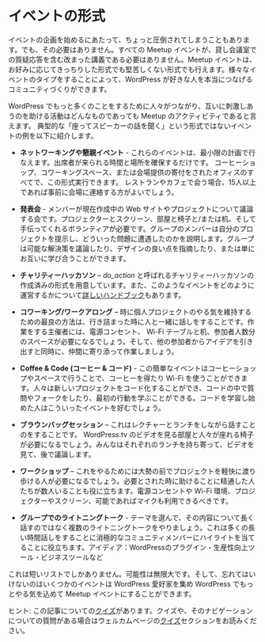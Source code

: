 <!-- # Event Formats -->
# イベントの形式

<!-- Sometimes getting started organizing an event can be a little overwhelming. It does not have to be though. Not every Meetup event needs to be a formal lecture with questions and answers in a rented venue. Meetup events can be as formal or informal as you want them to be. Having a variety of event types can help communities create the kind of group that really makes connections among WordPress enthusiasts. -->
イベントの企画を始めるにあたって、ちょっと圧倒されてしまうこともあります。でも、その必要はありません。すべての Meetup イベントが、貸し会議室での質疑応答を含む改まった講義である必要はありません。Meetup イベントは、お好みに応じてきっちりした形式でも堅苦しくない形式でも行えます。様々なイベントのタイプをすることによって、WordPress が好きな人を本当につなげるコミュニティづくりができます。

<!-- Any activity that helps people connect and inspire each other to do more with WordPress is a Meetup activity. Here are some examples of events that don’t follow the typical “sit around and listen to a speaker” format: -->
WordPress でもっと多くのことをするために人々がつながり、互いに刺激しあうのを助ける活動はどんなものであっても Meetup のアクティビティであると言えます。 典型的な「座ってスピーカーの話を聞く」という形式ではないイベントの例を以下に紹介します。

<!-- *   **Networking or Social event** – Events like these can take the smallest amount of planning. It just takes a time and a place that hold the number of people that will attend. Coffee shops, co-working spaces, or a cool donated office could all do the trick. If you decide to meet at a restaurant or coffee shop, it is a good idea to contact the venue if you expect more than 15 people. -->
*   **ネットワーキングや懇親イベント** - これらのイベントは、最小限の計画で行なえます。出席者が来られる時間と場所を確保するだけです。 コーヒーショップ、コワーキングスペース、または会場提供の寄付をされたオフィスのすべてで、この形式実行できます。 レストランやカフェで会う場合、15人以上であれば事前に会場に連絡する方がよいでしょう。
<!-- *   **Show and Tell** – This is a discussion of a member’s current website or project. You need a projector and screen, a room with chairs and/or tables, and a willing volunteer. The group member shows their project and describe what problems they have run into. The group can discuss possible solutions, highlight great points in the design, or just learn from each other. -->
*   **発表会** - メンバーが現在作成中の Web サイトやプロジェクトについて議論する会です。プロジェクターとスクリーン、部屋と椅子と/または机、そして手伝ってくれるボランティアが必要です。グループのメンバーは自分のプロジェクトを提示し、どういった問題に遭遇したのかを説明します。グループは可能な解決策を議論したり、デザインの良い点を指摘したり、または単にお互いに学び合うことができます。
<!-- *   **Charity Hackathon** – We have a pre-built format for charity hackathons named _do_action_, as well as [an extensive handbook](https://make.wordpress.org/community/handbook/meetup-organizer/event-formats/do_action-charity-hackathon/) for how to organise an event like this. -->
*   **チャリティーハッカソン** – _do_action_ と呼ばれるチャリティーハッカソンの作成済みの形式を用意しています。また、このようなイベントをどのように運営するかについて[詳しいハンドブック](https://make.wordpress.org/community/handbook/meetup-organizer/event-formats/do_action-charity-hackathon/)もあります。
<!-- *   **Coworking/Workalong** – Sometimes the best way to stay motivated on a personal project is to have people to talk to when you get stuck. To host a Workalong, you will need power outlets, wifi, tables and chairs, and a space that can hold the number of people that will join you. Then, work alongside your peers while you bounce ideas off one another. -->
*   **コワーキング/ワークアロング** – 時に個人プロジェクトのやる気を維持するための最良の方法は、行き詰まった時に人と一緒に話しをすることです。作業をする主催者には、電源コンセント、 Wi-Fi テーブルと机、参加者人数分のスペースが必要になるでしょう。そして、他の参加者からアイデアを引き出すと同時に、仲間に寄り添って作業しましょう。
<!-- *   **Coffee and Code** – This easy event can be done in a coffee shop or any space where you can get coffee and they will let you use their wifi. People can code new projects, ask questions on code they’ve forked, or learn about making their first commit. Codecademy learners would probably love an event like this. -->
*   **Coffee & Code (コーヒー & コード)** - この簡単なイベントはコーヒーショップやスペースで行うことで、コーヒーを得たり Wi-Fi を使うことができます。人々は新しいプロジェクトをコード化することができ、コードの中で質問やフォークをしたり、最初の行動を学ぶことができる。コードを学習し始めた人はこういったイベントを好むでしょう。
<!-- *   **Brown Bag Sessions** – This one is a cross between a lecture and a lunch date. You will need a room where you can view a video from wordpress.tv and chairs for people to sit on. Everyone brings their lunch, watches a video, and then discusses the topic afterward. -->
*   **ブラウンバッグセッション** – これはレクチャーとランチをしながら話すことのをすることです。 WordPress.tv のビデオを見る部屋と人々が座れる椅子が必要になるでしょう。みんなはそれぞれのランチを持ち寄って、ビデオを見て、後で議論します。
<!-- *   **Workshops** – For this you will need someone who is comfortable walking through a project in front of a crowd. It can also be helpful to have a few people who are knowledgeable to help out if needed. You should have access to power outlets, wifi, a projector/screen, and perhaps some sort of microphone if available. -->
*   **ワークショップ** – これをやるためには大勢の前でプロジェクトを軽快に渡り歩ける人が必要になるでしょう。必要とされた時に助けることに精通した人たちが数人いることも役に立ちます。電源コンセントや Wi-Fi 環境、プロジェクターやスクリーン、可能であればマイクも利用できるべきです。
<!-- *   **Grouped Lightning Talk** – Pick a theme and instead of doing one long talk about it, have a number of lightning talks. This will help highlighting more community members, that might be reluctant to do a long talk. Ideas: WordPress plugins, productivity tools, business tools, etc… -->
*   **グループでのライトニングトーク** - テーマを選んで、その内容について長く話すのではなく複数のライトニングトークをやりましょう。これは多くの長い時間話しをすることに消極的なコミュニティメンバーにハイライトを当てることに役立ちます。アイディア：WordPressのプラグイン・生産性向上ツール・ビジネスツールなど

<!-- This is just a short list. The possibilities are endless. And do not forget that any event that gets WordPress enthusiasts together and inspiring each other to do more with WordPress can be a Meetup event. -->
これは短いリストでしかありません。可能性は無限大です。そして、忘れてはいけないのはいくつかのイベントは WordPress 愛好家を集め WordPress でもっとやる気を込めて Meetup イベントにすることができます。

<!-- Tip: Here is [a quiz](https://community-self-training.mystagingwebsite.com/quiz/planning-a-variety-of-events/) on this article. Read [quizzes](https://make.wordpress.org/community/handbook/meetup-organizer/welcome/#quizzes) section of the welcome page if you have any questions about quizzes and how to navigate them. -->
ヒント: この記事についての[クイズ](https://community-self-training.mystagingwebsite.com/quiz/planning-a-variety-of-events/)があります。クイズや、そのナビゲーションについての質問がある場合はウェルカムページの[クイズ](https://make.wordpress.org/community/handbook/meetup-organizer/welcome/#quizzes)セクションをお読みください。
